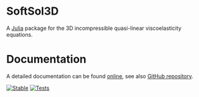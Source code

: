 # SoftSol3D

A [Julia](http://julialang.org) package for the 3D incompressible quasi-linear viscoelasticity equations.

# Documentation

A detailed documentation can be found [online](https://harold-berjamin.github.io/SoftSol3D.jl/), see also [GitHub repository](./docs/src/index.md).

[![Stable](https://img.shields.io/badge/docs-stable-blue.svg)](https://harold-berjamin.github.io/SoftSol3D.jl/stable)
[![Tests](https://img.shields.io/badge/build-passing-green)](https://github.com/harold-berjamin/SoftSol3D.jl/actions)
